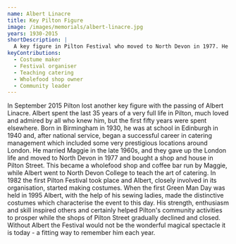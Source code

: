 ```yaml
---
name: Albert Linacre
title: Key Pilton Figure
image: /images/memorials/albert-linacre.jpg
years: 1930-2015
shortDescription: |
  A key figure in Pilton Festival who moved to North Devon in 1977. He started making costumes in 1982 and created the distinctive Green Man Day costumes that characterise the event today.
keyContributions:
  - Costume maker
  - Festival organiser
  - Teaching catering
  - Wholefood shop owner
  - Community leader
---
```


In September 2015 Pilton lost another key figure with the passing of Albert Linacre. Albert spent the last 35 years of a very full life in Pilton, much loved and admired by all who knew him, but the first fifty years were spent elsewhere. Born in Birmingham in 1930, he was at school in Edinburgh in 1940 and, after national service, began a successful career in catering management which included some very prestigious locations around London. He married Maggie in the late 1960s, and they gave up the London life and moved to North Devon in 1977 and bought a shop and house in Pilton Street. This became a wholefood shop and coffee bar run by Maggie, while Albert went to North Devon College to teach the art of catering. In 1982 the first Pilton Festival took place and Albert, closely involved in its organisation, started making costumes. When the first Green Man Day was held in 1995 Albert, with the help of his sewing ladies, made the distinctive costumes which characterise the event to this day. His strength, enthusiasm and skill inspired others and certainly helped Pilton's community activities to prosper while the shops of Pilton Street gradually declined and closed. Without Albert the Festival would not be the wonderful magical spectacle it is today - a fitting way to remember him each year.